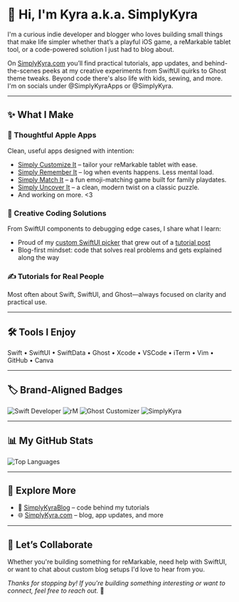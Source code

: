 # 👋 Hi, I'm Kyra a.k.a. **SimplyKyra**

I'm a curious indie developer and blogger who loves building small things that make life simpler whether that’s a playful iOS game, a reMarkable tablet tool, or a code-powered solution I just had to blog about.

On [SimplyKyra.com](https://www.simplykyra.com) you’ll find practical tutorials, app updates, and behind-the-scenes peeks at my creative experiments from SwiftUI quirks to Ghost theme tweaks. Beyond code there's also life with kids, sewing, and more. 
I'm on socials under @SimplyKyraApps or @SimplyKyra.

---

## ✨ What I Make

### 📱 Thoughtful Apple Apps
Clean, useful apps designed with intention:
- [Simply Customize It](https://www.simplykyra.com/simply-customize-it/) – tailor your reMarkable tablet with ease.
- [Simply Remember It](https://www.simplykyra.com/simply-remember-it/) – log when events happens. Less mental load.
- [Simply Match It](https://www.simplykyra.com/simply-match-it/) – a fun emoji-matching game built for family playdates.
- [Simply Uncover It](https://www.simplykyra.com/simply-uncover-it/) – a clean, modern twist on a classic puzzle.
- And working on more. <3

### 🧰 Creative Coding Solutions
From SwiftUI components to debugging edge cases, I share what I learn:
- Proud of my [custom SwiftUI picker](https://github.com/SimplyKyra/SimplyKyraBlog) that grew out of a [tutorial post](https://www.simplykyra.com/blog/update-to-my-custom-picker-with-multi-selection-in-swiftui-now-with-images/)
- Blog-first mindset: code that solves real problems and gets explained along the way

### ✍️ Tutorials for Real People
Most often about Swift, SwiftUI, and Ghost—always focused on clarity and practical use.

---

## 🛠 Tools I Enjoy
Swift • SwiftUI • SwiftData • Ghost • Xcode • VSCode • iTerm • Vim • GitHub • Canva

---

## 🏷️ Brand-Aligned Badges

![Swift Developer](https://img.shields.io/badge/Swift_Developer-%2360364f?style=plastic&logo=swift&logoColor=white)
![rM](https://img.shields.io/badge/rM-reMarkable_Tools-%2360364f?style=plastic&labelColor=white)
![Ghost Customizer](https://img.shields.io/badge/Ghost_Theme_Tweaker-%2360364f?style=plastic&logo=ghost&logoColor=white)
![SimplyKyra](https://img.shields.io/badge/SimplyKyra-Builds_With_Purpose-%2360364f?style=plastic&labelColor=white)

---

## 📊 My GitHub Stats

![Top Languages](https://github-readme-stats.vercel.app/api/top-langs/?username=SimplyKyra&layout=compact&title_color=ffffff&text_color=ffffff&bg_color=60364f)

<!-- [![GitHub Streak](https://github-readme-streak-stats.herokuapp.com?user=SimplyKyra&hide_border=true&background=60364f&ring=ffffff&fire=ffffff&currStreakLabel=ffffff&sideLabels=ffffff&dates=ffffff&stroke=ffffff)](https://git.io/streak-stats)-->


<!-- ![Kyra's GitHub Stats](https://github-readme-stats.vercel.app/api?username=SimplyKyra&show_icons=true&theme=default&title_color=ffffff&icon_color=ffffff&text_color=ffffff&bg_color=60364f&cache_seconds=60) -->

---

## 🔗 Explore More
- 📝 [SimplyKyraBlog](https://github.com/SimplyKyra/SimplyKyraBlog) – code behind my tutorials
- 🌐 [SimplyKyra.com](https://www.simplykyra.com) – blog, app updates, and more

---


## 🤝 Let’s Collaborate

Whether you're building something for reMarkable, need help with SwiftUI, or want to chat about custom blog setups I'd love to hear from you.

_Thanks for stopping by! If you're building something interesting or want to connect, feel free to reach out._ 💬
